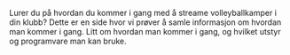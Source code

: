 Lurer du på hvordan du kommer i gang med å streame volleyballkamper i din klubb? Dette er en side hvor vi prøver å samle informasjon om hvordan man kommer i gang. Litt om hvordan man kommer i gang,  og hvilket utstyr og programvare man kan bruke.

